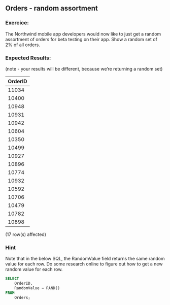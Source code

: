 ## Orders - random assortment

### Exercice:

The Northwind mobile app developers would now like to just get a random assortment of orders for beta testing on their app. Show a random set of 2% of all orders.


### Expected Results:

(note - your results will be different, because we’re returning a random
 set)
 
| OrderID |
|---------|
| 11034   |
| 10400   |
| 10948   |
| 10931   |
| 10942   |
| 10604   |
| 10350   |
| 10499   |
| 10927   |
| 10896   |
| 10774   |
| 10932   |
| 10592   |
| 10706   |
| 10479   |
| 10782   |
| 10898   |

(17 row(s) affected)

### Hint

Note that in the below SQL, the RandomValue field returns the same random value for each row. Do some research online to figure out how to get a new random value for each row.

```sql
SELECT
    OrderID,
    RandomValue = RAND()
FROM
    Orders;
```